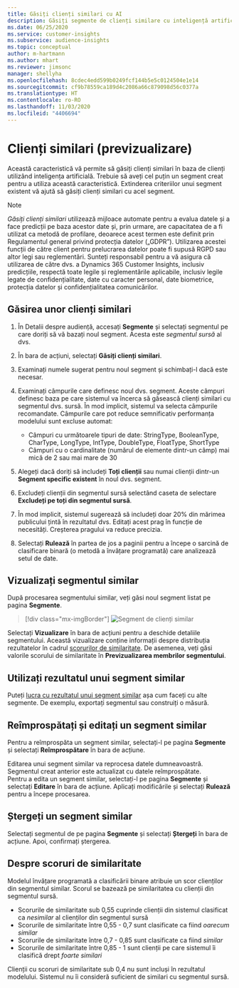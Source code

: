```yaml
---
title: Găsiți clienți similari cu AI
description: Găsiți segmente de clienți similare cu inteligență artificială.
ms.date: 06/25/2020
ms.service: customer-insights
ms.subservice: audience-insights
ms.topic: conceptual
author: m-hartmann
ms.author: mhart
ms.reviewer: jimsonc
manager: shellyha
ms.openlocfilehash: 8cdec4edd599b0249fcf144b5e5c0124504e1e14
ms.sourcegitcommit: cf9b78559ca189d4c2086a66c879098d56c0377a
ms.translationtype: HT
ms.contentlocale: ro-RO
ms.lasthandoff: 11/03/2020
ms.locfileid: "4406694"
---
```

# <a name="similar-customers-preview"></a>Clienți similari (previzualizare)

Această caracteristică vă permite să găsiți clienți similari în baza de clienți utilizând inteligența artificială. Trebuie să aveți cel puțin un segment creat pentru a utiliza această caracteristică. Extinderea criteriilor unui segment existent vă ajută să găsiți clienți similari cu acel segment.

> [!NOTE]
> *Găsiți clienți similari* utilizează mijloace automate pentru a evalua datele și a face predicții pe baza acestor date și, prin urmare, are capacitatea de a fi utilizat ca metodă de profilare, deoarece acest termen este definit prin Regulamentul general privind protecția datelor („GDPR”). Utilizarea acestei funcții de către client pentru prelucrarea datelor poate fi supusă RGPD sau altor legi sau reglementări. Sunteți responsabil pentru a vă asigura că utilizarea de către dvs. a Dynamics 365 Customer Insights, inclusiv predicțiile, respectă toate legile și reglementările aplicabile, inclusiv legile legate de confidențialitate, date cu caracter personal, date biometrice, protecția datelor și confidențialitatea comunicărilor.

## <a name="finding-similar-customers"></a>Găsirea unor clienți similari

1. În Detalii despre audiență, accesați **Segmente** și selectați segmentul pe care doriți să vă bazați noul segment. Acesta este *segmentul sursă* al dvs.

1. În bara de acțiuni, selectați **Găsiți clienți similari**.

1. Examinați numele sugerat pentru noul segment și schimbați-l dacă este necesar.

1. Examinați câmpurile care definesc noul dvs. segment. Aceste câmpuri definesc baza pe care sistemul va încerca să găsească clienți similari cu segmentul dvs. sursă. În mod implicit, sistemul va selecta câmpurile recomandate.
  Câmpurile care pot reduce semnificativ performanța modelului sunt excluse automat:
  
   - Câmpuri cu următoarele tipuri de date: StringType, BooleanType, CharType, LongType, IntType, DoubleType, FloatType, ShortType
   - Câmpuri cu o cardinalitate (numărul de elemente dintr-un câmp) mai mică de 2 sau mai mare de 30

1. Alegeți dacă doriți să includeți **Toți clienții** sau numai clienții dintr-un **Segment specific existent** în noul dvs. segment.

1. Excludeți clienții din segmentul sursă selectând caseta de selectare **Excludeți pe toți din segmentul sursă**.

1. În mod implicit, sistemul sugerează să includeți doar 20% din mărimea publicului țintă în rezultatul dvs. Editați acest prag în funcție de necesități. Creșterea pragului va reduce precizia.

1. Selectați **Rulează** în partea de jos a paginii pentru a începe o sarcină de clasificare binară (o metodă a învățare programată) care analizează setul de date.

## <a name="view-the-similar-segment"></a>Vizualizați segmentul similar

După procesarea segmentului similar, veți găsi noul segment listat pe pagina **Segmente**.

> [!div class="mx-imgBorder"]
> ![Segment de clienți similar](media/expanded-segment.png "Segment de clienți similar")

Selectați **Vizualizare** în bara de acțiuni pentru a deschide detaliile segmentului. Această vizualizare conține informații despre distribuția rezultatelor în cadrul [scorurilor de similaritate](#about-similarity-scores). De asemenea, veți găsi valorile scorului de similaritate în **Previzualizarea membrilor segmentului**.

## <a name="use-the-output-of-a-similar-segment"></a>Utilizați rezultatul unui segment similar

Puteți [lucra cu rezultatul unui segment similar](segments.md) așa cum faceți cu alte segmente. De exemplu, exportați segmentul sau construiți o măsură.

## <a name="refresh-and-edit-a-similar-segment"></a>Reîmprospătați și editați un segment similar

Pentru a reîmprospăta un segment similar, selectați-l pe pagina **Segmente** și selectați **Reîmprospătare** în bara de acțiune.

Editarea unui segment similar va reprocesa datele dumneavoastră. Segmentul creat anterior este actualizat cu datele reîmprospătate.    
Pentru a edita un segment similar, selectați-l pe pagina **Segmente** și selectați **Editare** în bara de acțiune. Aplicați modificările și selectați **Rulează** pentru a începe procesarea.

## <a name="delete-a-similar-segment"></a>Ștergeți un segment similar

Selectați segmentul de pe pagina **Segmente** și selectați **Ștergeți** în bara de acțiune. Apoi, confirmați ștergerea.

## <a name="about-similarity-scores"></a>Despre scoruri de similaritate

Modelul învățare programată a clasificării binare atribuie un scor clienților din segmentul similar. Scorul se bazează pe similaritatea cu clienții din segmentul sursă.

- Scorurile de similaritate sub 0,55 cuprinde clienții din sistemul clasificat ca *nesimilar* al clienților din segmentul sursă
- Scorurile de similaritate între 0,55 - 0,7 sunt clasificate ca fiind *oarecum similar*
- Scorurile de similaritate între 0,7 - 0,85 sunt clasificate ca fiind *similar*
- Scorurile de similaritate între 0,85 - 1 sunt clienții pe care sistemul îi clasifică drept *foarte similari*

Clienții cu scoruri de similaritate sub 0,4 nu sunt incluși în rezultatul modelului. Sistemul nu îi consideră suficient de similari cu segmentul sursă.
